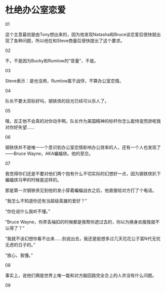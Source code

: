 # 杜绝办公室恋爱

01

这个主意最初是由Tony想出来的，因为他发现Natasha和Bruce谈恋爱后很快就出现了各种问题，所以他在和Steve商量后很快提出了这个要求。

02

不，不是因为Bucky和Rumlow的“音量”，不是。

03

Steve表示：是也没用，Rumlow属于战俘，不算办公室恋情。

04

队长不要太双标好吗，钢铁侠的目光已经可以杀人了。

05

哦，反正他不会真的对你动手啊。队长作为美国精神的标杆你怎么能恃宠而骄呢我对你好失望……

06

钢铁侠并不是唯一一个意识到办公室恋情影响办公效率的人，还有一个人也发现了——Bruce Wayne，AKA蝙蝠侠。他的至交。

07

我觉得你们还是不要对他们两个抱有什么不切实际的幻想好一点，因为钢铁侠扒下蝙蝠侠马甲的时候是这样的。

那是第一次钢铁侠见到他的发小穿着蝙蝠战衣之后，他直接给对方打了个电话。

“我怎么不知道你还有当超级英雄的爱好？”

“你在说什么我听不懂。”

“Bruce Wayne，你弄丢袖扣的时候都是我帮你遮过去的，你以为换身衣服我就不认得了？”

“我就不该幻想你看不出来……别说出去，我还是挺想多过几天花花公子富N代无忧无虑的日子的。”

“放心，我懂。”

08

事实上，说他们俩是世界上唯一能和对方脑回路完全合上的人并没有什么问题。

09

